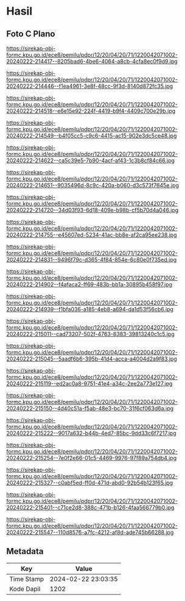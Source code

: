 # Hasil

## Foto C Plano

https://sirekap-obj-formc.kpu.go.id/ece8/pemilu/pdpr/12/20/04/20/71/1220042071002-20240222-214417--8205bad6-4be6-4064-a8cb-4cfa8ec0f9d9.jpg

https://sirekap-obj-formc.kpu.go.id/ece8/pemilu/pdpr/12/20/04/20/71/1220042071002-20240222-214446--f1ea4961-3e8f-48cc-9f3d-8140d872fc35.jpg

https://sirekap-obj-formc.kpu.go.id/ece8/pemilu/pdpr/12/20/04/20/71/1220042071002-20240222-214518--e6e15e92-224f-4419-b9f4-4409c700e29b.jpg

https://sirekap-obj-formc.kpu.go.id/ece8/pemilu/pdpr/12/20/04/20/71/1220042071002-20240222-214549--b4f05cc5-c9c6-4415-ac15-902e3dc5ce48.jpg

https://sirekap-obj-formc.kpu.go.id/ece8/pemilu/pdpr/12/20/04/20/71/1220042071002-20240222-214622--ca5c39e5-7b90-4acf-af43-1c3b8cf84c66.jpg

https://sirekap-obj-formc.kpu.go.id/ece8/pemilu/pdpr/12/20/04/20/71/1220042071002-20240222-214651--9035496d-8c9c-420a-b060-d3c573f7645e.jpg

https://sirekap-obj-formc.kpu.go.id/ece8/pemilu/pdpr/12/20/04/20/71/1220042071002-20240222-214720--34d03f93-6d18-409e-b98b-cf5b70d4a046.jpg

https://sirekap-obj-formc.kpu.go.id/ece8/pemilu/pdpr/12/20/04/20/71/1220042071002-20240222-214755--e45607ed-5234-41ac-bb8e-af2ca95ee238.jpg

https://sirekap-obj-formc.kpu.go.id/ece8/pemilu/pdpr/12/20/04/20/71/1220042071002-20240222-214831--9496f79c-d365-4f84-854e-6c80e0f735ed.jpg

https://sirekap-obj-formc.kpu.go.id/ece8/pemilu/pdpr/12/20/04/20/71/1220042071002-20240222-214902--f4afaca2-ff69-483b-bb1a-30895b458f97.jpg

https://sirekap-obj-formc.kpu.go.id/ece8/pemilu/pdpr/12/20/04/20/71/1220042071002-20240222-214939--f1bfa036-a185-4eb8-a694-da1d53f56cb6.jpg

https://sirekap-obj-formc.kpu.go.id/ece8/pemilu/pdpr/12/20/04/20/71/1220042071002-20240222-215011--cad73207-502f-4763-8383-39813240c1c5.jpg

https://sirekap-obj-formc.kpu.go.id/ece8/pemilu/pdpr/12/20/04/20/71/1220042071002-20240222-215045--5aadf6b6-395b-41d4-acca-a4004d2a9f83.jpg

https://sirekap-obj-formc.kpu.go.id/ece8/pemilu/pdpr/12/20/04/20/71/1220042071002-20240222-215119--ed2ac0a8-9751-41e4-a34c-2ee2a773e127.jpg

https://sirekap-obj-formc.kpu.go.id/ece8/pemilu/pdpr/12/20/04/20/71/1220042071002-20240222-215150--4d40c51a-f5ab-48e3-bc70-31f6cf063d6a.jpg

https://sirekap-obj-formc.kpu.go.id/ece8/pemilu/pdpr/12/20/04/20/71/1220042071002-20240222-215222--9017a632-b44b-4ed7-85bc-9dd33c6f7217.jpg

https://sirekap-obj-formc.kpu.go.id/ece8/pemilu/pdpr/12/20/04/20/71/1220042071002-20240222-215254--7e0f2e66-01c5-4469-9976-97f89a754db4.jpg

https://sirekap-obj-formc.kpu.go.id/ece8/pemilu/pdpr/12/20/04/20/71/1220042071002-20240222-215327--c0abf5ed-ff0d-471d-abd0-92b54b123f65.jpg

https://sirekap-obj-formc.kpu.go.id/ece8/pemilu/pdpr/12/20/04/20/71/1220042071002-20240222-215401--c71ce2d8-388c-471b-b126-4faa566779b0.jpg

https://sirekap-obj-formc.kpu.go.id/ece8/pemilu/pdpr/12/20/04/20/71/1220042071002-20240222-215547--110d8576-a7fc-4212-af8d-ade745b66288.jpg


## Metadata

| Key        | Value               |
| ---------- | ------------------- |
| Time Stamp | 2024-02-22 23:03:35 |
| Kode Dapil | 1202                |



